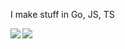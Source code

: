 I make stuff in Go, JS, TS


<img align="left" src="https://github-readme-stats.vercel.app/api?username=Aelpxy&count_private=true&line_height=21&show_icons=true&hide_border=true&theme=synthwave"/>
<img align="left" src="https://github-readme-stats.vercel.app/api/top-langs/?username=Aelpxy&layout=compact&card_width=250&hide_border=true&theme=midnight-purple"/>
